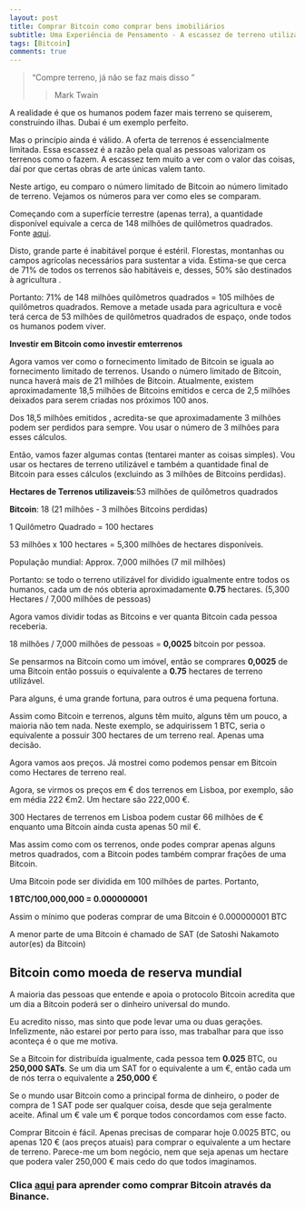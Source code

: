 ```yaml
---
layout: post
title: Comprar Bitcoin como comprar bens imobiliários
subtitle: Uma Experiência de Pensamento - A escassez de terreno utilizável e a escassez da Bitcoin utilizável
tags: [Bitcoin]
comments: true
---
```


> “Compre terreno, já não se faz mais disso ”
>> Mark Twain

A realidade é que os humanos podem fazer mais terreno se quiserem, construindo ilhas. Dubai é um exemplo perfeito. 

Mas o princípio ainda é válido. A oferta de terrenos é essencialmente limitada. Essa escassez é a razão pela qual as pessoas valorizam os terrenos como o fazem. A escassez tem muito a ver com o valor das coisas, daí por que certas obras de arte únicas valem tanto.

Neste artigo, eu comparo o número limitado de Bitcoin ao número limitado de terreno. Vejamos os números para ver como eles se comparam.

Começando com a superfície terrestre (apenas terra), a quantidade disponível equivale a cerca de 148 milhões de quilômetros quadrados. Fonte [aqui](https://www.nationsonline.org/oneworld/earth.htm#:~:text=Total%20Surface%20Area%3A%20about%20509,total%20surface%20of%20the%20Earth).

Disto, grande parte é inabitável porque é estéril. Florestas, montanhas ou campos agrícolas necessários para sustentar a vida. Estima-se que cerca de 71% de todos os terrenos são habitáveis e, desses, 50% são destinados à agricultura .

Portanto: 71% de 148 milhões quilômetros quadrados = 105 milhões de quilômetros quadrados. Remove a metade usada para agricultura e você terá cerca de 53 milhões de quilômetros quadrados de espaço, onde todos os humanos podem viver.

**Investir em Bitcoin como investir emterrenos**

Agora vamos ver como o fornecimento limitado de Bitcoin se iguala ao fornecimento limitado de terrenos. Usando o número limitado de Bitcoin, nunca haverá mais de 21 milhões de Bitcoin. Atualmente, existem aproximadamente 18,5 milhões de Bitcoins emitidos e cerca de 2,5 milhões deixados para serem criadas nos próximos 100 anos.

Dos 18,5 milhões emitidos , acredita-se que aproximadamente 3 milhões podem ser perdidos para sempre.  Vou usar o número de 3 milhões para esses cálculos.

Então, vamos fazer algumas contas (tentarei manter as coisas simples). Vou usar os hectares de terreno utilizável e também a quantidade final de Bitcoin para esses cálculos (excluindo as 3 milhões de Bitcoins perdidas).

**Hectares de Terrenos utilizaveis**:53 milhões de quilômetros quadrados  

**Bitcoin**: 18 (21 milhões - 3 milhões Bitcoins perdidas)   

1 Quilômetro Quadrado = 100 hectares

53 milhões x 100 hectares = 5,300 milhões de hectares disponíveis.  

População mundial: Approx. 7,000 milhões (7 mil milhões)

Portanto: se todo o terreno utilizável for dividido igualmente entre todos os humanos, cada um de nós obteria aproximadamente **0.75** hectares. (5,300 Hectares / 7,000 milhões de pessoas)

Agora vamos dividir todas as Bitcoins e ver quanta Bitcoin cada pessoa receberia.  

18 milhões / 7,000 milhões de pessoas = **0,0025**  bitcoin por pessoa. 

Se pensarmos na Bitcoin como um imóvel, então se comprares **0,0025** de uma Bitcoin então possuis o equivalente a **0.75** hectares de terreno utilizável. 

Para alguns, é uma grande fortuna, para outros é uma pequena fortuna. 

Assim como Bitcoin e terrenos, alguns têm muito, alguns têm um pouco, a maioria não tem nada. Neste exemplo, se adquirissem 1 BTC, seria o equivalente a possuir 300 hectares de um terreno real. Apenas uma decisão.

Agora vamos aos preços. Já mostrei como podemos pensar em Bitcoin como Hectares de terreno real.

Agora, se virmos os preços em € dos terrenos em Lisboa, por exemplo, são em média 222 €m2. Um hectare são 222,000 €.

300 Hectares de terrenos em Lisboa podem custar 66 milhões de € enquanto uma Bitcoin ainda custa apenas 50 mil €.

Mas assim como com os terrenos, onde podes comprar apenas alguns metros quadrados, com a Bitcoin podes também comprar frações de uma Bitcoin.

Uma Bitcoin pode ser dividida em 100 milhões de partes. Portanto,

**1 BTC/100,000,000 = 0.000000001**

Assim o mínimo que poderas comprar de uma Bitcoin é 0.000000001 BTC

A menor parte de uma Bitcoin é chamado de SAT (de Satoshi Nakamoto autor(es) da Bitcoin)

## Bitcoin como moeda de reserva mundial

A maioria das pessoas que entende e apoia o protocolo Bitcoin acredita que um dia a Bitcoin poderá ser o dinheiro universal do mundo. 


Eu acredito nisso, mas sinto que pode levar uma ou duas gerações. Infelizmente, não estarei por perto para isso, mas trabalhar para que isso aconteça é o que me motiva. 

Se a Bitcoin for distribuída igualmente, cada pessoa tem **0.025** BTC, ou **250,000 SATs**. Se um dia um SAT for o equivalente a um €, então cada um de nós terra o equivalente a **250,000** €


Se o mundo usar Bitcoin como a principal forma de dinheiro, o poder de compra de 1 SAT pode ser qualquer coisa, desde que seja geralmente aceite. Afinal um € vale um € porque todos concordamos com esse facto. 


Comprar Bitcoin é fácil. Apenas precisas de comparar hoje 0.0025 BTC, ou apenas 120 € (aos preços atuais) para comprar o equivalente a um hectare de terreno. Parece-me um bom negócio, nem que seja apenas um hectare que podera valer 250,000 € mais cedo do que todos imaginamos.


### Clica [aqui](https://test) para aprender como comprar Bitcoin através da Binance.

